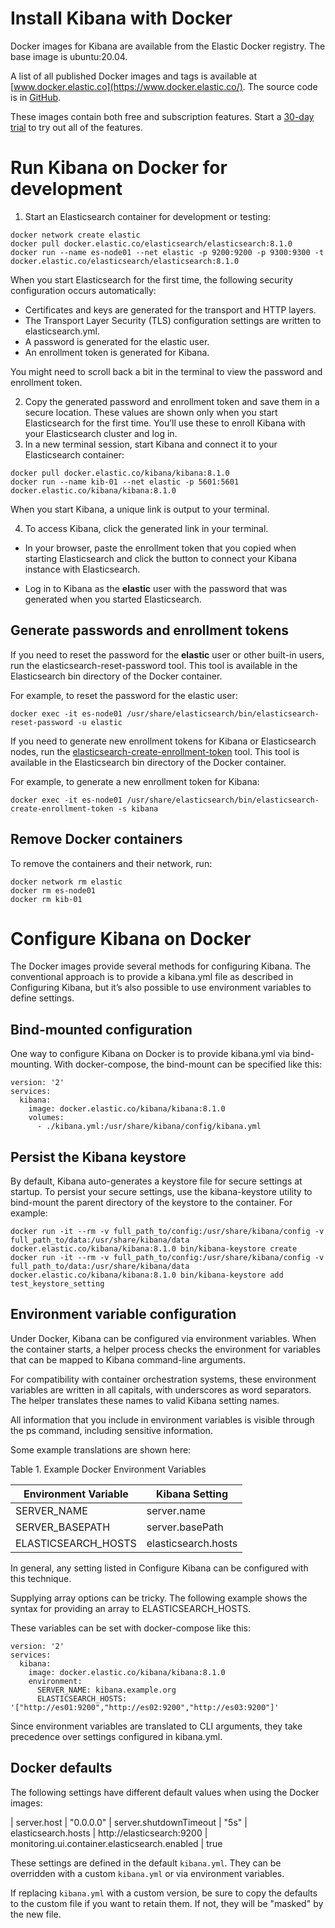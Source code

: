 # Install Kibana with Docker

<!-- https://www.elastic.co/guide/en/kibana/8.1/docker.html#docker -->

Docker images for Kibana are available from the Elastic Docker registry. The base image is ubuntu:20.04.

A list of all published Docker images and tags is available at [www.docker.elastic.co](https://www.docker.elastic.co/). The source code is in [GitHub](https://github.com/elastic/dockerfiles/tree/8.1/kibana).

These images contain both free and subscription features. Start a [30-day trial](https://www.elastic.co/guide/en/kibana/8.1/managing-licenses.html) to try out all of the features.

# Run Kibana on Docker for development

1. Start an Elasticsearch container for development or testing:
```
docker network create elastic
docker pull docker.elastic.co/elasticsearch/elasticsearch:8.1.0
docker run --name es-node01 --net elastic -p 9200:9200 -p 9300:9300 -t docker.elastic.co/elasticsearch/elasticsearch:8.1.0
```
When you start Elasticsearch for the first time, the following security configuration occurs automatically:

- Certificates and keys are generated for the transport and HTTP layers.
- The Transport Layer Security (TLS) configuration settings are written to elasticsearch.yml.
- A password is generated for the elastic user.
- An enrollment token is generated for Kibana.

You might need to scroll back a bit in the terminal to view the password and enrollment token.

2. Copy the generated password and enrollment token and save them in a secure location. These values are shown only when you start Elasticsearch for the first time. You’ll use these to enroll Kibana with your Elasticsearch cluster and log in.
3. In a new terminal session, start Kibana and connect it to your Elasticsearch container:
```
docker pull docker.elastic.co/kibana/kibana:8.1.0
docker run --name kib-01 --net elastic -p 5601:5601 docker.elastic.co/kibana/kibana:8.1.0
```
When you start Kibana, a unique link is output to your terminal.

4. To access Kibana, click the generated link in your terminal.

- In your browser, paste the enrollment token that you copied when starting Elasticsearch and click the button to connect your Kibana instance with Elasticsearch.

- Log in to Kibana as the **elastic** user with the password that was generated when you started Elasticsearch.

## Generate passwords and enrollment tokens

If you need to reset the password for the **elastic** user or other built-in users, run the elasticsearch-reset-password tool. This tool is available in the Elasticsearch bin directory of the Docker container.

For example, to reset the password for the elastic user:
```
docker exec -it es-node01 /usr/share/elasticsearch/bin/elasticsearch-reset-password -u elastic
```
If you need to generate new enrollment tokens for Kibana or Elasticsearch nodes, run the [elasticsearch-create-enrollment-token](https://www.elastic.co/guide/en/elasticsearch/reference/8.1/create-enrollment-token.html) tool. This tool is available in the Elasticsearch bin directory of the Docker container.

For example, to generate a new enrollment token for Kibana:
```
docker exec -it es-node01 /usr/share/elasticsearch/bin/elasticsearch-create-enrollment-token -s kibana
```
## Remove Docker containers
To remove the containers and their network, run:
```
docker network rm elastic
docker rm es-node01
docker rm kib-01
```
# Configure Kibana on Docker
The Docker images provide several methods for configuring Kibana. The conventional approach is to provide a kibana.yml file as described in Configuring Kibana, but it’s also possible to use environment variables to define settings.

## Bind-mounted configuration
One way to configure Kibana on Docker is to provide kibana.yml via bind-mounting. With docker-compose, the bind-mount can be specified like this:
```
version: '2'
services:
  kibana:
    image: docker.elastic.co/kibana/kibana:8.1.0
    volumes:
      - ./kibana.yml:/usr/share/kibana/config/kibana.yml
```      
## Persist the Kibana keystore
By default, Kibana auto-generates a keystore file for secure settings at startup. To persist your secure settings, use the kibana-keystore utility to bind-mount the parent directory of the keystore to the container. For example:
```
docker run -it --rm -v full_path_to/config:/usr/share/kibana/config -v full_path_to/data:/usr/share/kibana/data docker.elastic.co/kibana/kibana:8.1.0 bin/kibana-keystore create
docker run -it --rm -v full_path_to/config:/usr/share/kibana/config -v full_path_to/data:/usr/share/kibana/data docker.elastic.co/kibana/kibana:8.1.0 bin/kibana-keystore add test_keystore_setting
```
## Environment variable configuration
Under Docker, Kibana can be configured via environment variables. When the container starts, a helper process checks the environment for variables that can be mapped to Kibana command-line arguments.

For compatibility with container orchestration systems, these environment variables are written in all capitals, with underscores as word separators. The helper translates these names to valid Kibana setting names.

All information that you include in environment variables is visible through the ps command, including sensitive information.

Some example translations are shown here:

Table 1. Example Docker Environment Variables

| Environment Variable | Kibana Setting
|----------------------|---------------
| SERVER_NAME | server.name
| SERVER_BASEPATH | server.basePath
| ELASTICSEARCH_HOSTS | elasticsearch.hosts

In general, any setting listed in Configure Kibana can be configured with this technique.

Supplying array options can be tricky. The following example shows the syntax for providing an array to ELASTICSEARCH_HOSTS.

These variables can be set with docker-compose like this:
```
version: '2'
services:
  kibana:
    image: docker.elastic.co/kibana/kibana:8.1.0
    environment:
      SERVER_NAME: kibana.example.org
      ELASTICSEARCH_HOSTS: '["http://es01:9200","http://es02:9200","http://es03:9200"]'
```
Since environment variables are translated to CLI arguments, they take precedence over settings configured in kibana.yml.

## Docker defaults
The following settings have different default values when using the Docker images:

| server.host | "0.0.0.0"
| server.shutdownTimeout | "5s"
| elasticsearch.hosts | http://elasticsearch:9200
| monitoring.ui.container.elasticsearch.enabled | true

These settings are defined in the default `kibana.yml`. They can be overridden with a custom `kibana.yml` or via environment variables.

If replacing `kibana.yml` with a custom version, be sure to copy the defaults to the custom file if you want to retain them. If not, they will be "masked" by the new file.